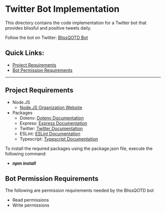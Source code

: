 # Twitter Bot Implementation
This directory contains the code implementation for a Twitter bot that provides blissful and positive tweets daily.

Follow the bot on Twitter: [BlissQOTD Bot](https://twitter.com/BlissQOTD)

## Quick Links:
- [Project Requirements](#project-requirements)
- [Bot Permission Requirements](#bot-permission-requirements)

----------------------------------

## Project Requirements
- Node.JS
  - [Node.JS Organization Website](https://nodejs.org/en/)
- Packages
  - Dotenv: [Dotenv Documentation](https://www.npmjs.com/package/dotenv)
  - Express: [Express Documentation](https://www.npmjs.com/package/express)
  - Twitter: [Twitter Documentation](https://www.npmjs.com/package/twitter)
  - ESLint: [ESLint Documentation](https://www.npmjs.com/package/eslint)
  - Typescript: [Typescript Documentation](https://www.npmjs.com/package/typescript)

To install the required packages using the package.json file, execute the following command:
- ***npm install***

## Bot Permission Requirements
The following are permission requirements needed by the BlissQOTD bot
 - Read permissions
 - Write permissions